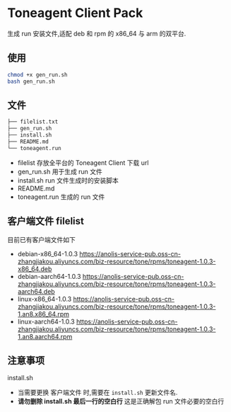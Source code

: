 # Toneagent Client Pack

生成 run 安装文件,适配 deb 和 rpm 的 x86_64 与 arm 的双平台.

## 使用

```bash
chmod +x gen_run.sh
bash gen_run.sh
```

## 文件

```sh
├── filelist.txt
├── gen_run.sh
├── install.sh
├── README.md
└── toneagent.run
```

- filelist 存放全平台的 Toneagent Client 下载 url
- gen_run.sh 用于生成 run 文件
- install.sh run 文件生成时的安装脚本
- README.md
- toneagent.run 生成的 run 文件

## 客户端文件 filelist

目前已有客户端文件如下

- debian-x86_64-1.0.3  https://anolis-service-pub.oss-cn-zhangjiakou.aliyuncs.com/biz-resource/tone/rpms/toneagent-1.0.3-x86_64.deb
- debian-aarch64-1.0.3  https://anolis-service-pub.oss-cn-zhangjiakou.aliyuncs.com/biz-resource/tone/rpms/toneagent-1.0.3-aarch64.deb
- linux-x86_64-1.0.3  https://anolis-service-pub.oss-cn-zhangjiakou.aliyuncs.com/biz-resource/tone/rpms/toneagent-1.0.3-1.an8.x86_64.rpm
- linux-aarch64-1.0.3  https://anolis-service-pub.oss-cn-zhangjiakou.aliyuncs.com/biz-resource/tone/rpms/toneagent-1.0.3-1.an8.aarch64.rpm

## 注意事项

install.sh

- 当需要更换 客户端文件 时,需要在 `install.sh` 更新文件名.
- **请勿删除 install.sh 最后一行的空白行** 这是正确解包 run 文件必要的空白行